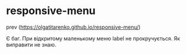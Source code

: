 # responsive-menu

prev (https://olgatitarenko.github.io/responsive-menu/)

Є баг. При відкритому маленькому меню label не прокручується. Як виправити не знаю.

